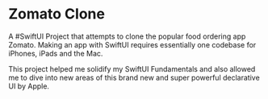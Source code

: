 # Zomato Clone
A #SwiftUI Project that attempts to clone the popular food ordering app Zomato. Making an app with SwiftUI requires essentially one codebase for iPhones, iPads and the Mac.

This project helped me solidify my SwiftUI Fundamentals and also allowed me to dive into new areas of this brand new
and super powerful declarative UI by Apple. 
